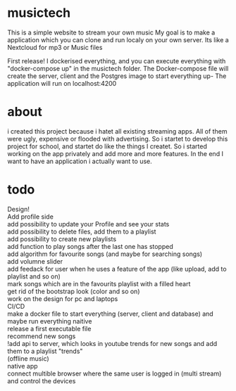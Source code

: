 # musictech

This is a simple website to stream your own music
My goal is to make a application which you can clone and run localy on your own server. Its like a Nextcloud for mp3 or Music files

First release! I dockerised everything, and you can execute everything with "docker-compose up" in the musictech folder. The Docker-compose file will create the server, client and the Postgres image to start everything up- The application will run on localhost:4200 


# about

i created this project because i hatet all existing streaming apps. All of them were ugly, expensive or flooded with advertising. So i startet to develop 
this project for school, and startet do like the things I createt. So i started working on the app privately and add more and more features. In the end I want to have an application i actually want to use. 

# todo

Design! <br>
Add profile side <br>
add possibility to update your Profile and see your stats <br>
add possibility to delete files, add them to a playlist <br>
add possibility to create new playlists <br>
add function to play songs after the last one has stopped <br>
add algorithm for favourite songs (and maybe for searching songs) <br>
add volumne slider <br>
add feedack for user when he uses a feature of the app (like upload, add to playlist and so on) <br>
mark songs which are in the favourits playlist with a filled heart <br>
get rid of the bootstrap look (color and so on) <br>
work on the design for pc and laptops <br>
CI/CD <br>
make a docker file to start everything (server, client and database) and maybe run everything naitive <br>
release a first executable file  <br>
recommend new songs <br>
!add api to server, which looks in youtube trends for new songs and add them to a playlist "trends" <br>
(offline music) <br>
native app <br>
connect multible browser where the same user is logged in (multi stream) and control the devices <br>

